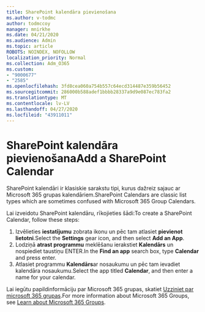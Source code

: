 ```yaml
---
title: SharePoint kalendāra pievienošana
ms.author: v-todmc
author: todmccoy
manager: mnirkhe
ms.date: 04/21/2020
ms.audience: Admin
ms.topic: article
ROBOTS: NOINDEX, NOFOLLOW
localization_priority: Normal
ms.collection: Adm_O365
ms.custom:
- "9000677"
- "2585"
ms.openlocfilehash: 3fd8cea060a754b557c64ecd314487e359b56452
ms.sourcegitcommit: 286000b588adef1bbbb28337a9d9e087ec783fa2
ms.translationtype: MT
ms.contentlocale: lv-LV
ms.lasthandoff: 04/27/2020
ms.locfileid: "43911011"
---
```

# <a name="add-a-sharepoint-calendar"></a><span data-ttu-id="1429a-102">SharePoint kalendāra pievienošana</span><span class="sxs-lookup"><span data-stu-id="1429a-102">Add a SharePoint Calendar</span></span>

<span data-ttu-id="1429a-103">SharePoint kalendāri ir klasiskie sarakstu tipi, kurus dažreiz sajauc ar Microsoft 365 grupas kalendāriem.</span><span class="sxs-lookup"><span data-stu-id="1429a-103">SharePoint Calendars are classic list types which are sometimes confused with Microsoft 365 Group Calendars.</span></span>
 
<span data-ttu-id="1429a-104">Lai izveidotu SharePoint kalendāru, rīkojieties šādi:</span><span class="sxs-lookup"><span data-stu-id="1429a-104">To create a SharePoint Calendar, follow these steps:</span></span>
 
1.  <span data-ttu-id="1429a-105">Izvēlieties **iestatījumu** zobrata ikonu un pēc tam atlasiet **pievienot lietotni**.</span><span class="sxs-lookup"><span data-stu-id="1429a-105">Select the **Settings** gear icon, and then select **Add an App**.</span></span>
2.  <span data-ttu-id="1429a-106">Lodziņā **atrast programmu** meklēšanu ierakstiet **Kalendārs** un nospiediet taustiņu ENTER.</span><span class="sxs-lookup"><span data-stu-id="1429a-106">In the **Find an app** search box, type **Calendar** and press enter.</span></span>
3.  <span data-ttu-id="1429a-107">Atlasiet programmu **Kalendārs**ar nosaukumu un pēc tam ievadiet kalendāra nosaukumu.</span><span class="sxs-lookup"><span data-stu-id="1429a-107">Select the app titled **Calendar**, and then enter a name for your calendar.</span></span>

<span data-ttu-id="1429a-108">Lai iegūtu papildinformāciju par Microsoft 365 grupas, skatiet [Uzziniet par microsoft 365 grupas](https://support.office.com/article/Learn-about-Office-365-groups-b565caa1-5c40-40ef-9915-60fdb2d97fa2).</span><span class="sxs-lookup"><span data-stu-id="1429a-108">For more information about Microsoft 365 Groups, see [Learn about Microsoft 365 Groups](https://support.office.com/article/Learn-about-Office-365-groups-b565caa1-5c40-40ef-9915-60fdb2d97fa2).</span></span>

